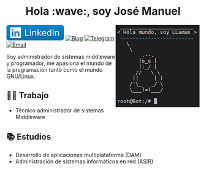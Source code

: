 <h1 align='center'>Hola :wave:, soy José Manuel</h1>

<img title='Tux' src='./img/tux.PNG' align="right"/>

[![Linkedin](./img/LinkedIn.svg "Linkedin")](https://www.linkedin.com/in/llamasdev/)
[![Blog](https://img.shields.io/badge/-Blog-21759B?style=flat&logo=WordPress&logoColor=white&link=https://llamasdev.github.io/)](https://llamasdev.github.io/)
[![Telegram](https://img.shields.io/badge/-Telegram-informational?style=flat&labelColor=informational&logo=telegram&logoColor=white&link=https://t.me/Fib0nacci)](https://t.me/Fib0nacci)
[![Email](https://img.shields.io/badge/-Email-c14438?style=flat&logo=Gmail&logoColor=white&link=mailto:jmfllamas@gmail.com)](mailto:jmfllamas@gmail.com)

<p align="left">Soy administrador de sistemas middleware y programador, me apasiona el mundo de la programación tanto como el mundo GNU/Linux.</p>

## :office_worker: Trabajo
- Técnico administrador de sistemas Middleware

## :books: Estudios
- Desarrollo de aplicaciones multiplataforma (DAM)
- Administración de sistemas informáticos en red (ASIR)
